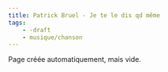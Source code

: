 ```yaml
---
title: Patrick Bruel - Je te le dis qd même
tags:
    - -draft
    - musique/chanson
---
```


Page créée automatiquement, mais vide.
